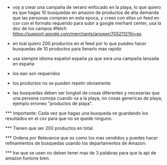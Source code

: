 * voy a crear una campaña de verano enfocado en la playa, lo que quiero es que hagas 10 busquedas en amazon de productos de alta demanda que las personas compran en esta epoca, y crees con ellso un feed en csv con el formato requerido para subir a google merhant center, usa la doc de los campos #fetch https://support.google.com/merchants/answer/7052112?hl=es

* en toal quiero 200 productos en el feed por lo que puedes hacer busquedas de 10 productos para llenarlo mas rapido

* usa siempre idioma español españa ya que sera una campaña lanzada en españa

* los ean son requeridos

* los productos no se pueden repetir obviamente

* las busquedas deben ser longtail de cosas diferentes y necesarias que una persona comrpa cuando va a la playa, no cosas genericas de playa, ejemplo erroneo "productos de playa".

*** Importante: Cada vez que hagas una busqueda ve guardando los resultados en el csv para que no se quede ninguno.

*** Tienen que ser 200 productos en total.

*** Ordena por Relevance que es como los mas vendidos y puedes hacer refinamientos de busquedas usando los departamentos de Amazon.

*** kw que se usen no deben tener mas de 3 palabras para que la api de amazon funione bien.